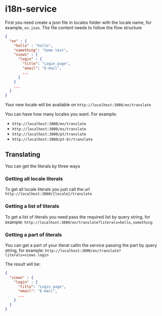# i18n-service

First you need create a json file in locales folder with the locale name, for example, `en.json`.
The file content needs to follow the flow structure

```json
{
  "en" : {
    "hello" : "hello",
    "something": "Some text",
    "views" : {
      "login" : {
        "title": "Login page",
        "email": "E-mail",
        ...
      }
    }
    ...
  }
}

```
Your new locale will be available on `http://localhost:3000/en/translate`

You can have how many locales you want. For example:

 - `http://localhost:3000/en/translate`
 - `http://localhost:3000/es/translate`
 - `http://localhost:3000/pt/translate`
 - `http://localhost:3000/pt-br/translate`

## Translating

You can get the literals by three ways

### Getting all locale literals

To get all locale literals you just call the url `http://localhost:3000/{locale}/translate`

### Getting a list of literals

To get a list of literals you need pass the required list by query string, for example: `http://localhost:3000/en/translate?literals=hello,something`

### Getting a part of literals

You can get a part of your literal callin the service passing the part by query string, for example:
`http://localhost:3000/en/translate?literals=views.login`

The result will be:
```json
{
  "views" : {
    "login" : {
      "title": "Login page",
      "email": "E-mail",
      ...
    }
  }
}

```

